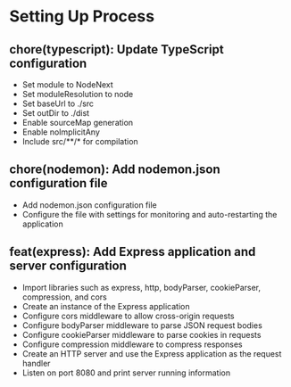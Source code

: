 # Setting Up Process

## chore(typescript): Update TypeScript configuration

- Set module to NodeNext
- Set moduleResolution to node
- Set baseUrl to ./src
- Set outDir to ./dist
- Enable sourceMap generation
- Enable noImplicitAny
- Include src/**/* for compilation


## chore(nodemon): Add nodemon.json configuration file

- Add nodemon.json configuration file
- Configure the file with settings for monitoring and auto-restarting the application

## feat(express): Add Express application and server configuration

- Import libraries such as express, http, bodyParser, cookieParser, compression, and cors
- Create an instance of the Express application
- Configure cors middleware to allow cross-origin requests
- Configure bodyParser middleware to parse JSON request bodies
- Configure cookieParser middleware to parse cookies in requests
- Configure compression middleware to compress responses
- Create an HTTP server and use the Express application as the request handler
- Listen on port 8080 and print server running information
